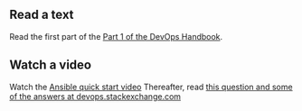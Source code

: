 ## Read a text

Read the first part of the [Part 1 of the DevOps Handbook](https://ituniversity-my.sharepoint.com/:b:/g/personal/ropf_itu_dk/Eafg4B4afaxIqYGDYJqOJLQBycrIZ8JwkokFy4j9JuWiuQ?e=OH5SzC).


## Watch a video

Watch the [Ansible quick start video](https://web.archive.org/web/20230313080115/https://www.ansible.com/resources/videos/quick-start-video)
Thereafter, read [this question and some of the answers at devops.stackexchange.com](https://devops.stackexchange.com/questions/342/how-is-ansible-different-from-simply-running-a-provisioning-bash-shell-in-vagran)
